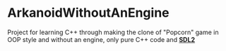 # ArkanoidWithoutAnEngine
Project for learning C++ through making the clone of "Popcorn" game in OOP style and without an engine, only pure C++ code and [**SDL2**](https://github.com/libsdl-org/SDL)
